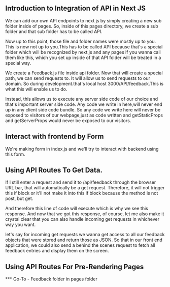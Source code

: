 ## Introduction to Integration of API in Next JS

We can add our own API endpoints to next.js by simply creating a new sub folder inside of pages. So, inside of this pages directory, we create a sub folder and that sub folder has to be called API.

Now up to this point, those file and folder names were mostly up to you. This is now not up to you.This has to be called API because that's a special folder which will be recognized by next.js and any pages if you wanna call them like this, which you set up inside of that API folder will be treated in a special way.

We create a Feedback.js file inside api folder.
Now that will create a special path, we can send requests to.
It will allow us to send requests to our domain. So during development.that's local host 3000/API/feedback.This is what this will enable us to do.

Instead, this allows us to execute any server side code of our choice and that's important
server side code. Any code we write in here,will never end up in any client side code bundle.
So any code we write here will never be exposed to visitors of our webpage,just as code 
written and getStaticProps and getServerProps would never be exposed to our visitors.

## Interact with frontend by Form

We're making form in index.js and we'll try to interact with backend using this form.


##  Using API Routes To Get Data.

If I still enter a request and send it to /api/feedback through the browser URL bar,
that will automatically be a get request. Therefore, it will not trigger this if block
or it'll not make it into this if block because the method is not post, but get.

And therefore this line of code will execute which is why we see this response.
And now that we got this response, of course, let me also make it crystal clear
that you can also handle incoming get requests in whichever way you want.

let's say for incoming get requests we wanna get access
to all our feedback objects that were stored and return those as JSON.
So that in our front end application, we could also send a behind the scenes request
to fetch all feedback entries and display them on the screen.

## Using API Routes For Pre-Rendering Pages

*** Go-To - Feedback folder in pages folder